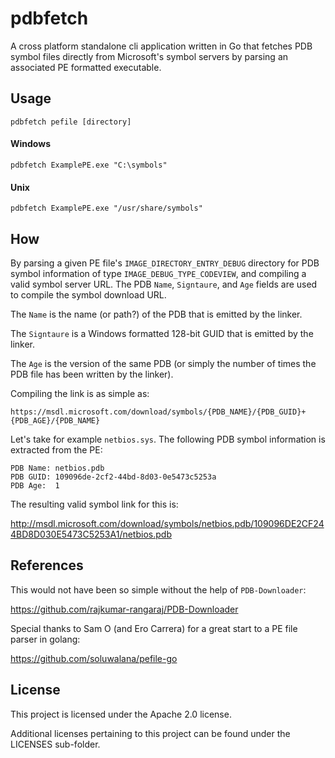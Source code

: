 # pdbfetch

A cross platform standalone cli application written in Go that fetches PDB symbol files directly from Microsoft's symbol servers by parsing an associated PE formatted executable.

## Usage

```
pdbfetch pefile [directory]
```
#### Windows
```
pdbfetch ExamplePE.exe "C:\symbols"
```
#### Unix
```
pdbfetch ExamplePE.exe "/usr/share/symbols"
```

## How

By parsing a given PE file's `IMAGE_DIRECTORY_ENTRY_DEBUG` directory for PDB symbol information of type `IMAGE_DEBUG_TYPE_CODEVIEW`, and compiling a valid symbol server URL.
The PDB `Name`, `Signtaure`, and `Age` fields are used to compile the symbol download URL.

The `Name` is the name (or path?) of the PDB that is emitted by the linker.

The `Signtaure` is a Windows formatted 128-bit GUID that is emitted by the linker.

The  `Age` is the version of the same PDB (or simply the number of times the PDB file has been written by the linker).

Compiling the link is as simple as:

`https://msdl.microsoft.com/download/symbols/{PDB_NAME}/{PDB_GUID}+{PDB_AGE}/{PDB_NAME}`

Let's take for example `netbios.sys`. The following PDB symbol information is extracted from the PE:
```
PDB Name: netbios.pdb
PDB GUID: 109096de-2cf2-44bd-8d03-0e5473c5253a
PDB Age:  1
```
The resulting valid symbol link for this is:

http://msdl.microsoft.com/download/symbols/netbios.pdb/109096DE2CF244BD8D030E5473C5253A1/netbios.pdb  

## References

This would not have been so simple without the help of `PDB-Downloader`:

https://github.com/rajkumar-rangaraj/PDB-Downloader

Special thanks to Sam O (and Ero Carrera) for a great start to a PE file parser in golang:

https://github.com/soluwalana/pefile-go

## License

This project is licensed under the Apache 2.0 license.

Additional licenses pertaining to this project can be found under the LICENSES sub-folder.
